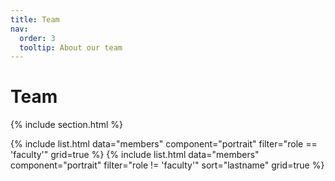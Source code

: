 ```yaml
---
title: Team
nav:
  order: 3
  tooltip: About our team
---
```


<h1>Team</h1>

{% include section.html %}

<div class="team-grid-wrapper">
  {% include list.html data="members" component="portrait" filter="role == 'faculty'" grid=true %}
  {% include list.html data="members" component="portrait" filter="role != 'faculty'" sort="lastname" grid=true %}
</div>
